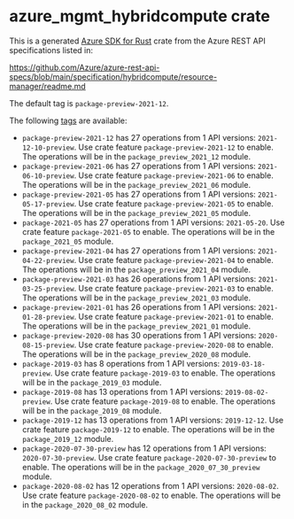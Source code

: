 # azure_mgmt_hybridcompute crate

This is a generated [Azure SDK for Rust](https://github.com/Azure/azure-sdk-for-rust) crate from the Azure REST API specifications listed in:

https://github.com/Azure/azure-rest-api-specs/blob/main/specification/hybridcompute/resource-manager/readme.md

The default tag is `package-preview-2021-12`.

The following [tags](https://github.com/Azure/azure-sdk-for-rust/blob/main/services/tags.md) are available:

- `package-preview-2021-12` has 27 operations from 1 API versions: `2021-12-10-preview`. Use crate feature `package-preview-2021-12` to enable. The operations will be in the `package_preview_2021_12` module.
- `package-preview-2021-06` has 27 operations from 1 API versions: `2021-06-10-preview`. Use crate feature `package-preview-2021-06` to enable. The operations will be in the `package_preview_2021_06` module.
- `package-preview-2021-05` has 27 operations from 1 API versions: `2021-05-17-preview`. Use crate feature `package-preview-2021-05` to enable. The operations will be in the `package_preview_2021_05` module.
- `package-2021-05` has 27 operations from 1 API versions: `2021-05-20`. Use crate feature `package-2021-05` to enable. The operations will be in the `package_2021_05` module.
- `package-preview-2021-04` has 27 operations from 1 API versions: `2021-04-22-preview`. Use crate feature `package-preview-2021-04` to enable. The operations will be in the `package_preview_2021_04` module.
- `package-preview-2021-03` has 26 operations from 1 API versions: `2021-03-25-preview`. Use crate feature `package-preview-2021-03` to enable. The operations will be in the `package_preview_2021_03` module.
- `package-preview-2021-01` has 26 operations from 1 API versions: `2021-01-28-preview`. Use crate feature `package-preview-2021-01` to enable. The operations will be in the `package_preview_2021_01` module.
- `package-preview-2020-08` has 30 operations from 1 API versions: `2020-08-15-preview`. Use crate feature `package-preview-2020-08` to enable. The operations will be in the `package_preview_2020_08` module.
- `package-2019-03` has 8 operations from 1 API versions: `2019-03-18-preview`. Use crate feature `package-2019-03` to enable. The operations will be in the `package_2019_03` module.
- `package-2019-08` has 13 operations from 1 API versions: `2019-08-02-preview`. Use crate feature `package-2019-08` to enable. The operations will be in the `package_2019_08` module.
- `package-2019-12` has 13 operations from 1 API versions: `2019-12-12`. Use crate feature `package-2019-12` to enable. The operations will be in the `package_2019_12` module.
- `package-2020-07-30-preview` has 12 operations from 1 API versions: `2020-07-30-preview`. Use crate feature `package-2020-07-30-preview` to enable. The operations will be in the `package_2020_07_30_preview` module.
- `package-2020-08-02` has 12 operations from 1 API versions: `2020-08-02`. Use crate feature `package-2020-08-02` to enable. The operations will be in the `package_2020_08_02` module.